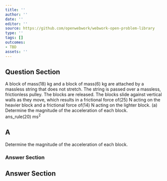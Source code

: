 ```yaml
---
title: ''
author: ''
date: ''
editor: ''
source: https://github.com/openwebwork/webwork-open-problem-library
type: ''
tags: []
outcomes:
- TBD
assets: ''
---
```


## Question Section 

 
A block of mass(18) kg and a block of mass(6) kg are attached by a massless string that does not stretch. The string is passed over a massless, frictionless pulley. The blocks are released. The blocks slide against vertical walls as they move, which results in a frictional force of(25) N acting on the heavier block and a frictional force of(14) N acting on the lighter block. 
(a) Determine the magnitude of the acceleration of each block.  
 ans_rule(20) ms<sup>2<sup>
## A
Determine the magnitude of the acceleration of each block.  
### Answer Section


## Answer Section

